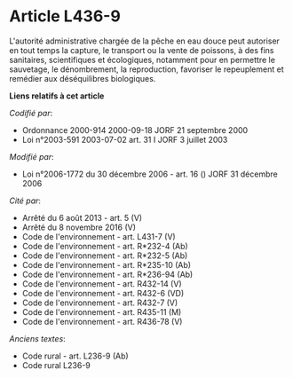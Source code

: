 # Article L436-9

L'autorité administrative chargée de la pêche en eau douce peut autoriser en tout temps la capture, le transport ou la vente
de poissons, à des fins sanitaires, scientifiques et écologiques, notamment pour en permettre le sauvetage, le dénombrement,
la reproduction, favoriser le repeuplement et remédier aux déséquilibres biologiques.

**Liens relatifs à cet article**

_Codifié par_:

  - Ordonnance 2000-914 2000-09-18 JORF 21 septembre 2000
  - Loi n°2003-591 2003-07-02 art. 31 I JORF 3 juillet 2003

_Modifié par_:

  - Loi n°2006-1772 du 30 décembre 2006 - art. 16 () JORF 31 décembre 2006

_Cité par_:

  - Arrêté du 6 août 2013 - art. 5 (V)
  - Arrêté du 8 novembre 2016 (V)
  - Code de l'environnement - art. L431-7 (V)
  - Code de l'environnement - art. R*232-4 (Ab)
  - Code de l'environnement - art. R*232-5 (Ab)
  - Code de l'environnement - art. R*235-10 (Ab)
  - Code de l'environnement - art. R*236-94 (Ab)
  - Code de l'environnement - art. R432-14 (V)
  - Code de l'environnement - art. R432-6 (VD)
  - Code de l'environnement - art. R432-7 (V)
  - Code de l'environnement - art. R435-11 (M)
  - Code de l'environnement - art. R436-78 (V)

_Anciens textes_:

  - Code rural - art. L236-9 (Ab)
  - Code rural L236-9
